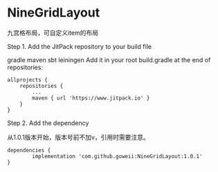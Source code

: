 # NineGridLayout
九宫格布局，可自定义item的布局

Step 1. Add the JitPack repository to your build file

gradle
maven
sbt
leiningen
Add it in your root build.gradle at the end of repositories:

	allprojects {
		repositories {
			...
			maven { url 'https://www.jitpack.io' }
		}
	}
Step 2. Add the dependency

  从1.0.1版本开始，版本号前不加v，引用时需要注意。

	dependencies {
	        implementation 'com.github.goweii:NineGridLayout:1.0.1'
	}
